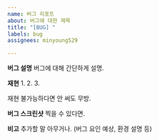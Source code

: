 ```yaml
---
name: 버그 리포트
about: 버그에 대한 제목
title: "[BUG] "
labels: bug
assignees: minyoung529

---
```


**버그 설명**
버그에 대해 간단하게 설명.

**재현**
1.
2.
3.

재현 불가능하다면 안 써도 무방.

**버그 스크린샷**
찍을 수 있다면.

**비고**
 추가할 말 아무거나.
(버그 요인 예상, 환경 설명 등)
